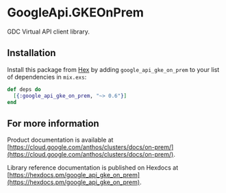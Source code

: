 # GoogleApi.GKEOnPrem

GDC Virtual API client library.



## Installation

Install this package from [Hex](https://hex.pm) by adding
`google_api_gke_on_prem` to your list of dependencies in `mix.exs`:

```elixir
def deps do
  [{:google_api_gke_on_prem, "~> 0.6"}]
end
```

## For more information

Product documentation is available at [https://cloud.google.com/anthos/clusters/docs/on-prem/](https://cloud.google.com/anthos/clusters/docs/on-prem/).

Library reference documentation is published on Hexdocs at
[https://hexdocs.pm/google_api_gke_on_prem](https://hexdocs.pm/google_api_gke_on_prem).
